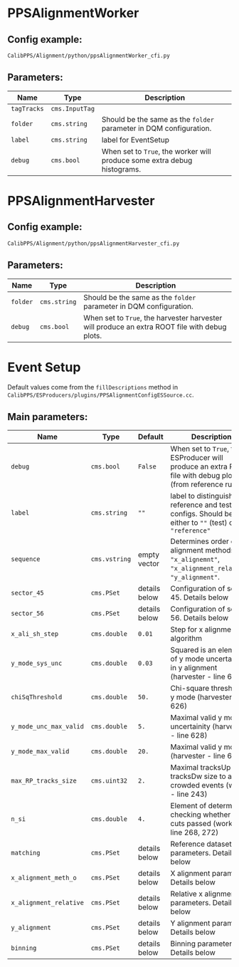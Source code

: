 # PPSAlignmentWorker
## Config example:
`CalibPPS/Alignment/python/ppsAlignmentWorker_cfi.py`
## Parameters:
| Name        | Type           | Description                                                              |
|-------------|----------------|--------------------------------------------------------------------------|
| `tagTracks` | `cms.InputTag` |                                                                          |
| `folder`    | `cms.string`   | Should be the same as the `folder` parameter in DQM configuration.       |
| `label`     | `cms.string`   | label for EventSetup                                                     |
| `debug`     | `cms.bool`     | When set to `True`, the worker will produce some extra debug histograms. |

# PPSAlignmentHarvester
## Config example:
`CalibPPS/Alignment/python/ppsAlignmentHarvester_cfi.py`
## Parameters:
| Name     | Type         | Description                                                                                     |
|----------|--------------|-------------------------------------------------------------------------------------------------|
| `folder` | `cms.string` | Should be the same as the `folder` parameter in DQM configuration.                              |
| `debug`  | `cms.bool`   | When set to `True`, the harvester harvester will produce an extra ROOT   file with debug plots. |

# Event Setup
Default values come from the `fillDescriptions` method in `CalibPPS/ESProducers/plugins/PPSAlignmentConfigESSource.cc`.
## Main parameters:
| Name                   | Type          | Default       | Description                                                                                                  |
|------------------------|---------------|---------------|--------------------------------------------------------------------------------------------------------------|
| `debug`                | `cms.bool`    | `False`       | When set to `True`, the ESProducer will produce an extra ROOT file with   debug plots (from reference run).  |
| `label`                | `cms.string`  | `""`          | label to distinguish reference and test fill configs. Should be set   either to `""` (test) or `"reference"` |
| `sequence`             | `cms.vstring` | empty vector  | Determines order of the alignment methods: `"x_alignemnt"`,   `"x_alignment_relative"`, `"y_alignment"`.     |
| `sector_45`            | `cms.PSet`    | details below | Configuration of sector 45. Details below                                                                    |
| `sector_56`            | `cms.PSet`    | details below | Configuration of sector 56. Details below                                                                    |
| `x_ali_sh_step`        | `cms.double`  | `0.01`        | Step for x alignment algorithm                                                                               |
| `y_mode_sys_unc`       | `cms.double`  | `0.03`        | Squared is an element of y mode uncertainity in y alignment (harvester -   line 623).                        |
| `chiSqThreshold`       | `cms.double`  | `50.`         | Chi-square threshold of y mode (harvester - line 626)                                                        |
| `y_mode_unc_max_valid` | `cms.double`  | `5.`          | Maximal valid y mode uncertainity (harvester - line 628)                                                     |
| `y_mode_max_valid`     | `cms.double`  | `20.`         | Maximal valid y mode (harvester - line 629)                                                                  |
| `max_RP_tracks_size`   | `cms.uint32`  | `2.`          | Maximal tracksUp or tracksDw size to avoid crowded events (worker - line   243)                              |
| `n_si`                 | `cms.double`  | `4.`          | Element of determing checking whether the cuts passed (worker - line 268,   272)                             |
| `matching`             | `cms.PSet`    | details below | Reference dataset parameters. Details below                                                                  |
| `x_alignment_meth_o`   | `cms.PSet`    | details below | X alignment parameters. Details below                                                                        |
| `x_alignment_relative` | `cms.PSet`    | details below | Relative x alignment parameters. Details below                                                               |
| `y_alignment`          | `cms.PSet`    | details below | Y alignment parameters. Details below                                                                        |
| `binning`              | `cms.PSet`    | details below | Binning parameters. Details below                                                                            |